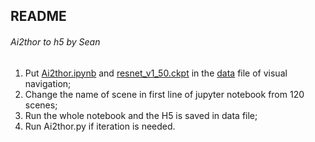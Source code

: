 ## README

###### Ai2thor to h5 by Sean



1. Put <u>Ai2thor.ipynb</u> and <u>resnet_v1_50.ckpt</u> in the <u>data</u> file of visual navigation;
2. Change the name of scene in first line of jupyter notebook from 120 scenes;
3. Run the whole notebook and the H5 is saved in data file;
4. Run Ai2thor.py if iteration is needed.